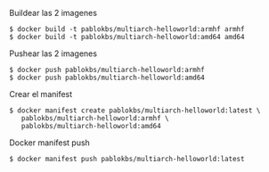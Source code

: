 Buildear las 2 imagenes

```
$ docker build -t pablokbs/multiarch-helloworld:armhf armhf
$ docker build -t pablokbs/multiarch-helloworld:amd64 amd64
```

Pushear las 2 imagenes

```
$ docker push pablokbs/multiarch-helloworld:armhf
$ docker push pablokbs/multiarch-helloworld:amd64
```

Crear el manifest

```
$ docker manifest create pablokbs/multiarch-helloworld:latest \
   pablokbs/multiarch-helloworld:armhf \
   pablokbs/multiarch-helloworld:amd64
```

Docker manifest push

```
$ docker manifest push pablokbs/multiarch-helloworld:latest
```
